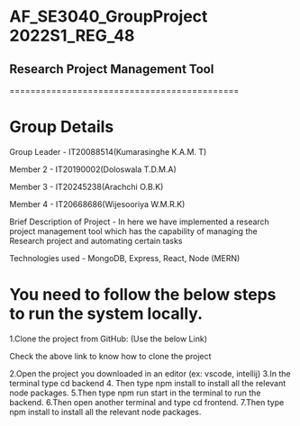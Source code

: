 # AF_SE3040_GroupProject 2022S1_REG_48
## Research Project Management Tool

============================================
# Group Details
Group Leader - IT20088514(Kumarasinghe K.A.M. T)

Member 2 - IT20190002(Doloswala T.D.M.A)

Member 3 - IT20245238(Arachchi O.B.K)

Member 4 - IT20668686(Wijesooriya W.M.R.K)


Brief Description of Project - In here we have implemented a research project management tool which has the capability of managing the Research project and automating certain tasks

Technologies used - MongoDB, Express, React, Node (MERN)


# You need to follow the below steps to run the system locally.
  1.Clone the project from GitHub: (Use the below Link)

  Check the above link to know how to clone the project

  2.Open the project you downloaded in an editor (ex: vscode, intellij)
  3.In the terminal type cd backend
  4. Then type npm install to install all the relevant node packages.
  5.Then type npm run start in the terminal to run the backend.
  6.Then open another terminal and type cd frontend.
  7.Then type npm install to install all the relevant node packages.

